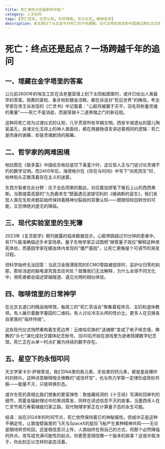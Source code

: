```yaml
---
title: 死亡是终点还是新的开始？
category: 人文社科
tags: [死亡哲学, 生死认知, 科学探索, 文化仪式, 精神追求]
description: 本文探讨了从古至今对死亡的不同理解。古代文明如埃及和中国通过葬礼仪式表达对死后世界的信仰；哲学家们则在灵魂不朽与虚无之间辩论。现代科学尝试解释濒死体验，探索生死界限；而现代社会中，数字纪念和虚拟存在正重新定义死亡的意义。无论是期待轮回还是相信意识上传，人类持续探索将死亡的终点转化为新起点的可能性。
---
```

# 死亡：终点还是起点？一场跨越千年的追问

## 一、埋藏在金字塔里的答案
公元前2600年的埃及工匠在法老墓室墙上刻下太阳船图案时，或许已给出人类最早的答案。陪葬的麦粒、象牙梳和镀金凉鞋，都在诉说对"死后世界"的确信。考古学家在帝王谷发现的《亡灵书》中记载着："心脏将被置于天平，羽毛将称量灵魂的重量"——死亡不是消逝，而是穿越十二道黑暗之门的新征程。

这种将死亡视为过渡仪式的认知，几乎贯穿所有早期文明。西安半坡遗址的婴儿陶瓮盖孔，良渚文化玉琮上的神人兽面纹，都在用器物语言讲述着相同的逻辑：死亡是肉身的谢幕，却是灵魂剧场的揭幕。

## 二、哲学家的两难困境
柏拉图在《斐多篇》中描绘苏格拉底饮下毒堇汁时，这位哲人正与门徒讨论灵魂不朽的数学证明。而2400年后，海德格尔在《存在与时间》中写下"向死而生"时，柏林街头正飘荡着存在主义的迷雾。

东西方智者在此分野：庄子击缶而歌的豁达，对应着加缪笔下推石上山的西西弗斯。当敦煌莫高窟的"九色鹿本生"壁画遇见波提切利的《维纳斯的诞生》，我们发现人类在生死命题前始终保持着精神分裂般的双重认知——既相信轮回转世的可能，又恐惧绝对虚无的降临。

## 三、现代实验室里的生死簿
2023年《复苏医学》期刊披露的临床数据显示，心脏停跳超过10分钟的患者中，有17%能准确描述手术室场景。量子生物学家正试图用"微管量子效应"解释这种濒死体验，而基因学家在蠕虫体内发现的"僵尸基因"，让死亡更像是个可调节的渐变过程。

但科学始终无法回答：当武汉金银潭医院的ECMO管路被拔除时，监护仪归零的刹那，那些消逝的脑电波究竟去往何处？就像我们无法解释，为什么全球不同文化中，濒死者都会描述穿越隧道、遇见光明的相似体验。

## 四、咖啡馆里的日常神学
在北京五道口的精品咖啡馆，每周三的"死亡茶话会"聚集着程序员、主妇和退休教师。有人展示着数字墓园的二维码，有人讨论冷冻头颅的性价比，更多人在交换各自家族的"临终传统"。

这些现代仪式悄然重构着生死边界：云南哈尼族的"送魂歌"变成了电子悼念墙，佛教的"头七"演化成社交媒体纪念账号。当00后开始在游戏里为逝者搭建数字纪念馆，死亡正在从单一时点扩展为持续的数字存在。

## 五、星空下的永恒叩问
天文学家卡尔·萨根曾说，我们DNA里的氮元素、牙齿里的钙元素，都是星辰爆炸时的碎片。这种诗意解释暗合佛教的"成住坏空"，也与热力学第一定律形成奇妙共振——能量不灭，只是转换形态。

或许生死的真相比我们想象的更富弹性：敦煌藏经洞的《十王经》写满轮回审判的细节，而霍金辐射理论中的黑洞蒸发，同样在讲述信息不灭的故事。当墨西哥人在亡灵节用万寿菊铺就归家之路，现代物理学家正在计算量子态的永生可能。

结语：站在2024年的时间节点，死亡依然保持着它的神秘属性。但或许正是这种不确定性，让敦煌壁画里的飞天与SpaceX的星际飞船产生某种精神共鸣——无论是期待转世轮回，还是相信意识上传，人类始终在用自己的方式，将那个必然降临的终点，改写成充满可能性的起点。你更愿意相信哪一个版本的故事？这或许取决于，你此刻正以怎样的姿态活着。